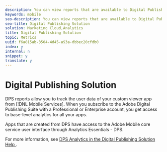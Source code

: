 ```yaml
---
description: You can view reports that are available to Digital Publishing Solution (DPS) customers.
keywords: mobile
seo-description: You can view reports that are available to Digital Publishing Solution (DPS) customers.
seo-title: Digital Publishing Solution
solution: Marketing Cloud,Analytics
title: Digital Publishing Solution
topic: Metrics
uuid: f6a815ab-3504-4d45-a93a-dbbec20cfdb0
index: y
internal: n
snippet: y
translate: y
---
```


# Digital Publishing Solution

DPS reports allow you to track the user data of your custom viewer app from [!DNL  Mobile Services]. When you subscribe to the Adobe Digital Publishing Suite with a Professional or Enterprise account, you get access to base-level analytics for all your apps. 

Apps that are created from DPS have access to the Adobe Mobile core service user interface through Analytics Essentials - DPS. 

For more information, see [ DPS Analytics in the Digital Publishing Solution Help ](https://helpx.adobe.com/digital-publishing-suite/help/omniture-analytics.html). 
